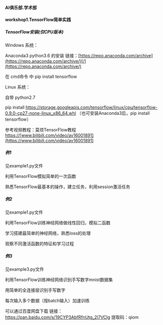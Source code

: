 #### AI俱乐部.学术部

#### workshop1.TensorFlow简单实践

##### TensorFlow安装(仅CPU版本)

Windows 系统：

Anaconda3 python3.6 的安装 链接：[https://repo.anaconda.com/archive](https://repo.anaconda.com/archive/)[/](https://repo.anaconda.com/archive/)

在 cmd命令 中 pip install tensorflow

Linux 系统：

自带 python2.7

pip install https://storage.googleapis.com/tensorflow/linux/cpu/tensorflow-0.9.0-cp27-none-linux_x86_64.whl  （也可安装Anaconda3后，pip install tensorflow）



参考视频教程：莫烦TensorFlow教程 
[https](https://www.bilibili.com/video/av16001891)[://](https://www.bilibili.com/video/av16001891)[www.bilibili.com/video/av16001891](https://www.bilibili.com/video/av16001891)

##### 例1

见example1.py文件

利用TensorFlow模拟简单的一次函数

熟悉TensorFlow最基本的操作，建立任务，利用session激活任务

##### 例2

见example1.py文件

利用TensorFlow训练神经网络做线性回归，模拟二函数

学习搭建最简单的神经网络，熟悉loss的处理

观察不同激活函数的特征和学习过程

##### 例3

见example3.py文件

利用TensorFlow训练神经网络识别手写数字mnist数据集

用简单的全连接层识别手写数字

每次输入多个数据（按batch输入）加速训练

可以通过百度网盘下载 链接：https://pan.baidu.com/s/19CYP3AbfRfnUtg_2l7VClg 
提取码：qiom 
